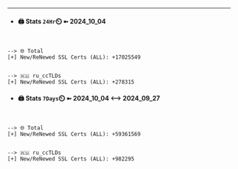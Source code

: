 

---
- #### 🖨️ **Stats** `24Hr`⏲️ ➼ 2024_10_04
```console


--> 🌐 Total
[+] New/ReNewed SSL Certs (ALL): +17025549


--> 🇷🇺 ru_ccTLDs
[+] New/ReNewed SSL Certs (ALL): +278315

```

- #### 🖨️ **Stats** `7Days`⏲️ ➼ 2024_10_04 <--> 2024_09_27
```console


--> 🌐 Total
[+] New/ReNewed SSL Certs (ALL): +59361569


--> 🇷🇺 ru_ccTLDs
[+] New/ReNewed SSL Certs (ALL): +982295

```

